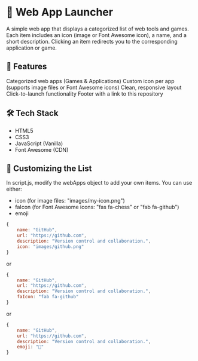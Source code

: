 # 🧭 Web App Launcher

A simple web app that displays a categorized list of web tools and games. Each item includes an icon (image or Font Awesome icon), a name, and a short description. Clicking an item redirects you to the corresponding application or game.

## 📂 Features
Categorized web apps (Games & Applications)
Custom icon per app (supports image files or Font Awesome icons)
Clean, responsive layout
Click-to-launch functionality
Footer with a link to this repository

## 🛠️ Tech Stack
- HTML5
- CSS3
- JavaScript (Vanilla)
- Font Awesome (CDN)

## 📝 Customizing the List
In script.js, modify the webApps object to add your own items. You can use either:

- icon (for image files: "images/my-icon.png")
- faIcon (for Font Awesome icons: "fas fa-chess" or "fab fa-github")
- emoji

```javascript
{
    name: "GitHub",
    url: "https://github.com",
    description: "Version control and collaboration.",
    icon: "images/github.png"
}
```
or
```javascript
{
    name: "GitHub",
    url: "https://github.com",
    description: "Version control and collaboration.",
    faIcon: "fab fa-github"
}
```
or
```javascript
{
    name: "GitHub",
    url: "https://github.com",
    description: "Version control and collaboration.",
    emoji: "🙂"
}
```
